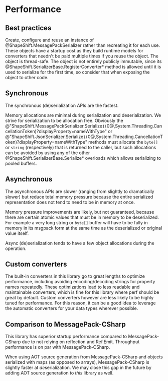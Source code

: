 # Performance

## Best practices

Create, configure and reuse an instance of @ShapeShift.MessagePackSerializer rather than recreating it for each use.
These objects have a startup cost as they build runtime models for converters that needn't be paid multiple times if you reuse the object.
The object is thread-safe.
The object is not entirely publicly immutable, since its @ShapeShift.SerializerBase.RegisterConverter* method is allowed until it is used to serialize for the first time, so consider that when exposing the object to other code.

## Synchronous

The synchronous (de)serialization APIs are the fastest.

Memory allocations are minimal during serialization and deserialization.
We strive for serialization to be allocation free.
Obviously the @"ShapeShift.MessagePackSerializer.Serialize``1(``0@,System.Threading.CancellationToken)?displayProperty=nameWithType" or @"ShapeShift.JsonSerializer.Serialize``1(``0@,System.Threading.CancellationToken)?displayProperty=nameWithType" methods must allocate the `byte[]` or `string` (respectively) that is returned to the caller, but such allocations can be avoided by using any of the other @ShapeShift.SerializerBase.Serialize* overloads which allows serializing to pooled buffers.

## Asynchronous

The asynchronous APIs are slower (ranging from slightly to dramatically slower) but reduce total memory pressure because the entire serialized representation does not tend to need to be in memory at once.

Memory pressure improvements are likely, but not guaranteed, because there are certain atomic values that must be in memory to be deserialized.
For example a very long string or `byte[]` buffer will have to be fully in memory in its msgpack form at the same time as the deserialized or original value itself.

Async (de)serialization tends to have a few object allocations during the operation.

## Custom converters

The built-in converters in this library go to great lengths to optimize performance, including avoiding encoding/decoding strings for property names repeatedly.
These optimizations lead to less readable and maintainable converters, which is fine for this library where perf should be great by default.
Custom converters however are less likely to be highly tuned for performance.
For this reason, it can be a good idea to leverage the automatic converters for your data types wherever possible.

## Comparison to MessagePack-CSharp

This library has superior startup performance compared to MessagePack-CSharp due to not relying on reflection and Ref.Emit.
Throughput performance is on par with MessagePack-CSharp.

When using AOT source generation from MessagePack-CSharp and objects serialized with maps (as opposed to arrays), MessagePack-CSharp is slightly faster at *de*serialization.
We may close this gap in the future by adding AOT source generation to _this_ library as well.
